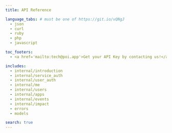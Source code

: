 ```yaml
---
title: API Reference

language_tabs: # must be one of https://git.io/vQNgJ
  - json
  - curl
  - ruby
  - php
  - javascript

toc_footers:
  - <a href='mailto:tech@poi.app'>Get your API Key by contacting us!</a>

includes:
  - internal/introduction
  - internal/service_auth
  - internal/user_auth
  - internal/me
  - internal/users
  - internal/apps
  - internal/events
  - internal/impact
  - errors
  - models

search: true
---
```


